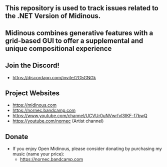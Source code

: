 ## This repository is used to track issues related to the .NET Version of Midinous.

## Midinous combines generative features with a grid-based GUI to offer a supplemental and unique compositional experience

## Join the Discord!

* https://discordapp.com/invite/2G5GNGk

## Project Websites

* https://midinous.com
* https://nornec.bandcamp.com
* https://www.youtube.com/channel/UCVUr0uNVwrfvl3IKF-f7bwQ
* https://youtube.com/nornec (Artist channel)

## Donate

* If you enjoy Open Midinous, please consider donating by purchasing my music (name your price):
    * https://nornec.bandcamp.com
